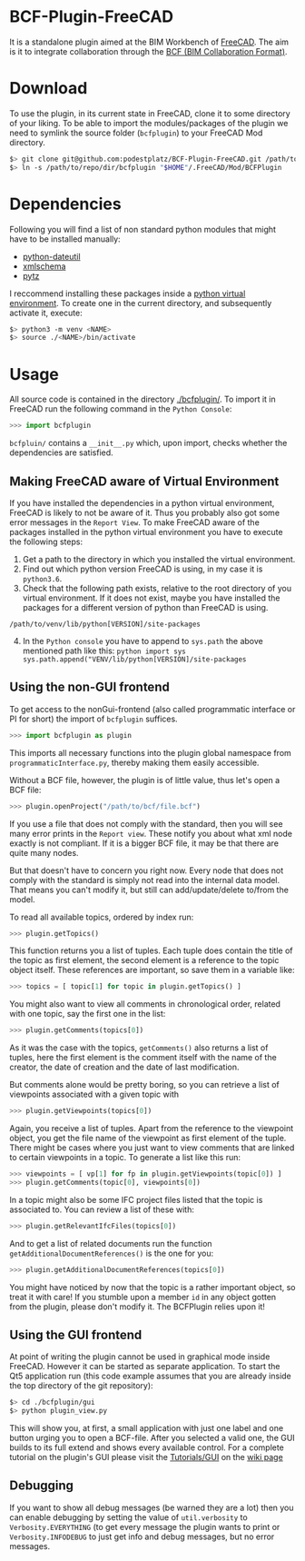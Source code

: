 # BCF-Plugin-FreeCAD
It is a standalone plugin aimed at the BIM Workbench of
[FreeCAD](https://github.com/FreeCAD). The aim is it to integrate
collaboration through the [BCF (BIM Collaboration Format)](https://en.wikipedia.org/wiki/BIM_Collaboration_Format). 

# Download
To use the plugin, in its current state in FreeCAD, clone it to some directory of your liking. To be able to import the modules/packages of the plugin we need to symlink the source folder (`bcfplugin`) to your FreeCAD Mod directory.
```bash
$> git clone git@github.com:podestplatz/BCF-Plugin-FreeCAD.git /path/to/repo/dir
$> ln -s /path/to/repo/dir/bcfplugin "$HOME"/.FreeCAD/Mod/BCFPlugin
```

# Dependencies
Following you will find a list of non standard python modules that might have to be installed 
manually:

- [python-dateutil](https://pypi.org/project/python-dateutil/)
- [xmlschema](https://pypi.org/project/xmlschema/)
- [pytz](https://pypi.org/project/pytz/)

I reccommend installing these packages inside a [python virtual environment](https://packaging.python.org/guides/installing-using-pip-and-virtual-environments/). To 
create one in the current directory, and subsequently activate it, execute:

```bash
$> python3 -m venv <NAME>
$> source ./<NAME>/bin/activate
```


# Usage
All source code is contained in the directory [./bcfplugin/](https://github.com/podestplatz/BCF-Plugin-FreeCAD/tree/feature/PI_retrieval/bcfplugin). 
To import it in FreeCAD run the following command in the `Python Console`:

```python
>>> import bcfplugin
```

`bcfpluin/` contains a `__init__.py` which, upon import, checks whether the dependencies are satisfied. 

## Making FreeCAD aware of Virtual Environment

If you have installed the dependencies in a python virtual environment, FreeCAD is likely to not be aware of it. Thus you probably also got some error messages in the `Report View`. To make FreeCAD aware of the packages installed in the python virtual environment you have to execute the following steps: 

  1. Get a path to the directory in which you installed the virtual environment.
  2. Find out which python version FreeCAD is using, in my case it is `python3.6`.
  3. Check that the following path exists, relative to the root directory of you virtual environment. If it does not exist, maybe you have installed the packages for a different version of python than FreeCAD is using.
    
```
/path/to/venv/lib/python[VERSION]/site-packages
```  
  4. In the `Python console` you have to append to `sys.path` the above mentioned path like this:
    ```python
    import sys
    sys.path.append("VENV/lib/python[VERSION]/site-packages
    ```
    
## Using the non-GUI frontend
To get access to the nonGui-frontend (also called programmatic interface or PI for short) the import of `bcfplugin` suffices. 
```python
>>> import bcfplugin as plugin
```
This imports all necessary functions into the plugin global namespace from `programmaticInterface.py`, thereby making them easily accessible.

Without a BCF file, however, the plugin is of little value, thus let's open a BCF file: 
```python
>>> plugin.openProject("/path/to/bcf/file.bcf")
```
If you use a file that does not comply with the standard, then you will see many error prints in the `Report view`. These notify you about what xml node exactly is not compliant. If it is a bigger BCF file, it may be that there are quite many nodes. 

But that doesn't have to concern you right now. Every node that does not comply with the standard is simply not read into the internal data model. That means you can't modify it, but still can add/update/delete to/from the model. 

To read all available topics, ordered by index run:

```python
>>> plugin.getTopics()
```

This function returns you a list of tuples. Each tuple does contain the title of the topic as first element, the second element is a reference to the topic object itself. These references are important, so save them in a variable like: 

```python 
>>> topics = [ topic[1] for topic in plugin.getTopics() ]
```

You might also want to view all comments in chronological order, related with one topic, say the first one in the list: 

```python
>>> plugin.getComments(topics[0])
```

As it was the case with the topics, `getComments()` also returns a list of tuples, here the first element is the comment itself with the name of the creator, the date of creation and the date of last modification.

But comments alone would be pretty boring, so you can retrieve a list of viewpoints associated with a given topic with

```python
>>> plugin.getViewpoints(topics[0])
```

Again, you receive a list of tuples. Apart from the reference to the viewpoint object, you get the file name of the viewpoint as first element of the tuple. 
There might be cases where you just want to view comments that are linked to certain viewpoints in a topic. To generate a list like this run:

```python
>>> viewpoints = [ vp[1] for fp in plugin.getViewpoints(topic[0]) ]
>>> plugin.getComments(topic[0], viewpoints[0])
```

In a topic might also be some IFC project files listed that the topic is associated to. You can review a list of these with: 
```python
>>> plugin.getRelevantIfcFiles(topics[0])
```

And to get a list of related documents run the function `getAdditionalDocumentReferences()` is the one for you: 

```python
>>> plugin.getAdditionalDocumentReferences(topics[0])
```

You might have noticed by now that the topic is a rather important object, so treat it with care!
If you stumble upon a member `id` in any object gotten from the plugin, please don't modify it. The BCFPlugin relies upon it!

## Using the GUI frontend

At point of writing the plugin cannot be used in graphical mode inside FreeCAD. However it can be started as separate application.
To start the Qt5 application run (this code example assumes that you are already inside the top directory of the git repository):

```bash
$> cd ./bcfplugin/gui
$> python plugin_view.py
```

This will show you, at first, a small application with just one label and one button urging you to open a BCF-file. After you selected a valid one, the GUI builds to its full extend and shows every available control. For a complete tutorial on the plugin's GUI please visit the [Tutorials/GUI](https://github.com/podestplatz/BCF-Plugin-FreeCAD/wiki/GUI-Tutorial) on the [wiki page](https://github.com/podestplatz/BCF-Plugin-FreeCAD/wiki/)


## Debugging

If you want to show all debug messages (be warned they are a lot) then you can
enable debugging by setting the value of `util.verbosity` to `Verbosity.EVERYTHING` (to get every message the plugin wants to print or `Verbosity.INFODEBUG` to just get info and debug messages, but no error messages.
